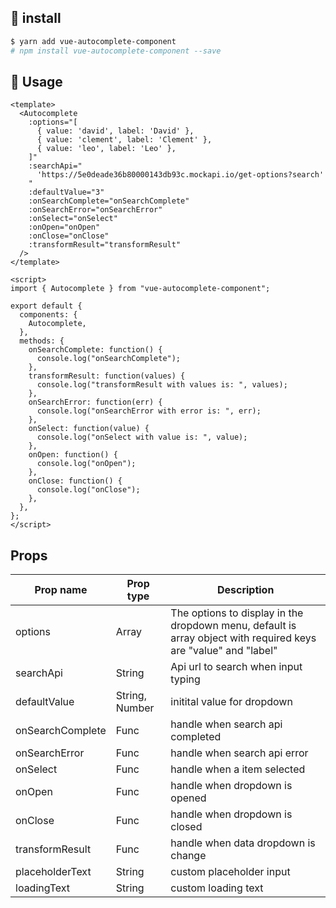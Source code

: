 ## 🎯 install

```bash
$ yarn add vue-autocomplete-component
# npm install vue-autocomplete-component --save
```

## 🚀 Usage

```vue
<template>
  <Autocomplete
    :options="[
      { value: 'david', label: 'David' },
      { value: 'clement', label: 'Clement' },
      { value: 'leo', label: 'Leo' },
    ]"
    :searchApi="
      'https://5e0deade36b80000143db93c.mockapi.io/get-options?search'
    "
    :defaultValue="3"
    :onSearchComplete="onSearchComplete"
    :onSearchError="onSearchError"
    :onSelect="onSelect"
    :onOpen="onOpen"
    :onClose="onClose"
    :transformResult="transformResult"
  />
</template>

<script>
import { Autocomplete } from "vue-autocomplete-component";

export default {
  components: {
    Autocomplete,
  },
  methods: {
    onSearchComplete: function() {
      console.log("onSearchComplete");
    },
    transformResult: function(values) {
      console.log("transformResult with values is: ", values);
    },
    onSearchError: function(err) {
      console.log("onSearchError with error is: ", err);
    },
    onSelect: function(value) {
      console.log("onSelect with value is: ", value);
    },
    onOpen: function() {
      console.log("onOpen");
    },
    onClose: function() {
      console.log("onClose");
    },
  },
};
</script>
```

## Props

| Prop name        | Prop type      | Description                                                                                                     |
| ---------------- | -------------- | --------------------------------------------------------------------------------------------------------------- |
| options          | Array          | The options to display in the dropdown menu, default is array object with required keys are "value" and "label" |
| searchApi        | String         | Api url to search when input typing                                                                             |
| defaultValue     | String, Number | initital value for dropdown                                                                                     |
| onSearchComplete | Func           | handle when search api completed                                                                                |
| onSearchError    | Func           | handle when search api error                                                                                    |
| onSelect         | Func           | handle when a item selected                                                                                     |
| onOpen           | Func           | handle when dropdown is opened                                                                                  |
| onClose          | Func           | handle when dropdown is closed                                                                                  |
| transformResult  | Func           | handle when data dropdown is change                                                                             |
| placeholderText  | String         | custom placeholder input                                                                                        |
| loadingText      | String         | custom loading text                                                                                             |
